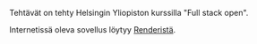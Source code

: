 Tehtävät on tehty Helsingin Yliopiston kurssilla "Full stack open".

Internetissä oleva sovellus löytyy [Renderistä](https://fullstack-osa3-c2ha.onrender.com/api/persons).
